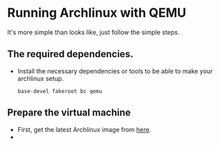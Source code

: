 # Running Archlinux with QEMU
It's more simple than looks like, just follow the simple steps.
## The required dependencies.
* Install the necessary dependencies or tools to be able to make your archlinux setup.
  ```
  base-devel fakeroot bc qemu
  ```
## Prepare the virtual machine
* First, get the latest Archlinux image from [here](https://archlinux.org/download/).
* 
